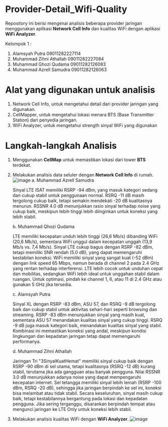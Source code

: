# Provider-Detail_Wifi-Quality
Repository ini berisi mengenai analisis beberapa provider jaringan menggunakan aplikasi **Network Cell Info** dan kualitas WiFi dengan aplikasi **WiFi Analyzer**.

Kelompok 1 :
1. Alamsyah Putra 09011282227114
2. Muhammad Zihni Athallah 09011282227084
3. Muhammad Ghozi Qudama 09011282126083
4. Muhammad Azrell Samudra 09011282126063

# Alat yang digunakan untuk analisis
1. Network Cell Info, untuk mengetahui detail dari provider jaringan yang digunakan.
2. CellMapper, untuk mengetahui lokasi menara BTS (Base Transmitter Station) dari penyedia jaringan.
3. WiFi Analyzer, untuk mengetahui strength sinyal WiFi yang digunakan

# Langkah-langkah Analisis
1. Menggunakan **CellMap** untuk memastikan lokasi dari tower **BTS** terdekat.
2. Melakukan analisis data seluler dengan **Network Cell Info** di rumah.
   ![image](https://github.com/user-attachments/assets/416faa06-76a6-49f4-a09b-e21a977ae807)
   a. Muhammad Azrell Samudra

   Sinyal LTE ISAT memiliki RSRP -94 dBm, yang masuk kategori sedang dan cukup stabil untuk penggunaan normal. RSRQ -11 dB masih tergolong cukup baik, tetapi semakin mendekati -20 dB kualitasnya menurun. RSSNR 4.0 dB menunjukkan rasio sinyal terhadap noise yang cukup baik, meskipun lebih tinggi lebih diinginkan untuk koneksi yang lebih stabil.
   
   b. Muhammad Qhozi Qudama

   LTE memiliki kecepatan unduh lebih tinggi (26,6 Mb/s) dibanding WiFi (20,6 Mb/s), sementara WiFi unggul dalam kecepatan unggah (13,9 Mb/s vs. 7,4 Mb/s). Sinyal LTE cukup bagus dengan RSRP -82 dBm, tetapi memiliki SNR rendah (5.0 dB), yang dapat memengaruhi kestabilan koneksi. WiFi memiliki sinyal yang sangat kuat (-52 dBm) dengan link speed 65 Mbps, namun berada di channel 2 pada 2.4 GHz yang rentan terhadap interferensi. LTE lebih cocok untuk unduhan cepat dan mobilitas, sedangkan WiFi lebih ideal untuk unggahan stabil dalam ruangan. Untuk optimasi, pindah ke channel 1, 6, atau 11 di 2.4 GHz atau gunakan 5 GHz jika tersedia.

   c. Alamsyah Putra
   
   Sinyal XL dengan RSRP -83 dBm, ASU 57, dan RSRQ -9 dB tergolong baik dan cukup stabil untuk aktivitas sehari-hari seperti browsing dan streaming. RSRP -83 dBm menunjukkan sinyal yang masih kuat, sementara ASU 57 menandakan kualitas sinyal yang cukup tinggi. RSRQ -9 dB juga masuk kategori baik, menandakan kualitas sinyal yang stabil. Kombinasi ini memastikan koneksi yang andal, meskipun kondisi lingkungan dan kepadatan jaringan tetap dapat memengaruhi performanya.

   d. Muhammad Zihni Athallah

   Jaringan Tri "3SinyalKuatHemat" memiliki sinyal cukup baik dengan RSRP -90 dBm di sel utama, tetapi kualitasnya (RSRQ -12 dB) kurang stabil, terutama jika ada gangguan atau banyak pengguna. Nilai RSSNR 3.0 dB menunjukkan adanya noise yang dapat mempengaruhi kecepatan internet. Sel tetangga memiliki sinyal lebih lemah (RSRP -100 dBm, RSRQ -20 dB), sehingga jika jaringan berpindah ke sel ini, koneksi bisa melambat atau tidak stabil. Secara keseluruhan, sinyal masih cukup baik, tetapi kestabilannya bergantung pada lokasi dan kepadatan pengguna. Jika sering terganggu, disarankan berpindah tempat atau mengunci jaringan ke LTE Only untuk koneksi lebih stabil.

3. Melakukan analisis kualitas WiFi dengan **WiFi Analyzer**.
   ![image](https://github.com/user-attachments/assets/dbb8061d-bb94-40fa-92a3-0eba1fc953da)


